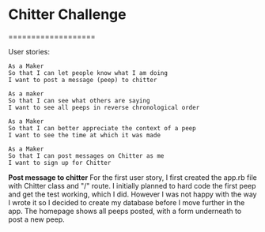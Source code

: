 # Chitter Challenge
===================

User stories:
```
As a Maker
So that I can let people know what I am doing  
I want to post a message (peep) to chitter

As a maker
So that I can see what others are saying  
I want to see all peeps in reverse chronological order

As a Maker
So that I can better appreciate the context of a peep
I want to see the time at which it was made

As a Maker
So that I can post messages on Chitter as me
I want to sign up for Chitter
```

**Post message to chitter**
For the first user story, I first created the app.rb file with Chitter class and "/" route. I initially planned to hard code the first peep and get the test working, which I did. However I was not happy with the way I wrote it so I decided to create my database before I move further in the app. The homepage shows all peeps posted, with a form underneath to post a new peep.
